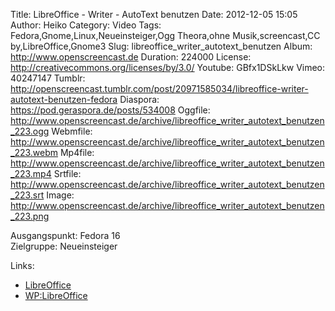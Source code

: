 Title: LibreOffice - Writer - AutoText benutzen
Date: 2012-12-05 15:05
Author: Heiko
Category: Video
Tags: Fedora,Gnome,Linux,Neueinsteiger,Ogg Theora,ohne Musik,screencast,CC by,LibreOffice,Gnome3
Slug: libreoffice_writer_autotext_benutzen
Album: http://www.openscreencast.de
Duration: 224000
License: http://creativecommons.org/licenses/by/3.0/
Youtube: GBfx1DSkLkw
Vimeo: 40247147
Tumblr: http://openscreencast.tumblr.com/post/20971585034/libreoffice-writer-autotext-benutzen-fedora
Diaspora: https://pod.geraspora.de/posts/534008
Oggfile: http://www.openscreencast.de/archive/libreoffice_writer_autotext_benutzen_223.ogg
Webmfile: http://www.openscreencast.de/archive/libreoffice_writer_autotext_benutzen_223.webm
Mp4file: http://www.openscreencast.de/archive/libreoffice_writer_autotext_benutzen_223.mp4
Srtfile: http://www.openscreencast.de/archive/libreoffice_writer_autotext_benutzen_223.srt
Image: http://www.openscreencast.de/archive/libreoffice_writer_autotext_benutzen_223.png

Ausgangspunkt: Fedora 16  
Zielgruppe: Neueinsteiger  

Links:

  * [LibreOffice](http://de.libreoffice.org/hilfe-kontakt/handbuecher/ "Link zu LibreOffice" )
  * [WP:LibreOffice](http://de.wikipedia.org/wiki/Libreoffice "LibreOffice" )

